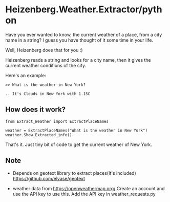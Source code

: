 # Heizenberg.Weather.Extractor/python

Have you ever wanted to know, the current weather of a place, from a city name in a string? 
I guess you have thought of it some time in your life. 

Well, Heizenberg does that for you :)

Heizenberg reads a string and looks for a city name, then it gives the current weather conditions of the city.

Here's an example:

    >> What is the weather in New York?
    
    .. It's Clouds in New York with 1.15C

    
How does it work?
-----------------

    from Extract_Weather import ExtractPlaceNames 

    weather = ExtractPlaceNames("What is the weather in New York")
    weather.Show_Extracted_info()
 
That's it. Just tiny bit of code to get the current weather of New York.

    
Note
-----
 * Depends on geotext library to extract places(It's included)  https://github.com/elyase/geotext
 
 * weather data from https://openweathermap.org/
   Create an account and use the API key to use this.
   Add the API key in weather_requests.py








